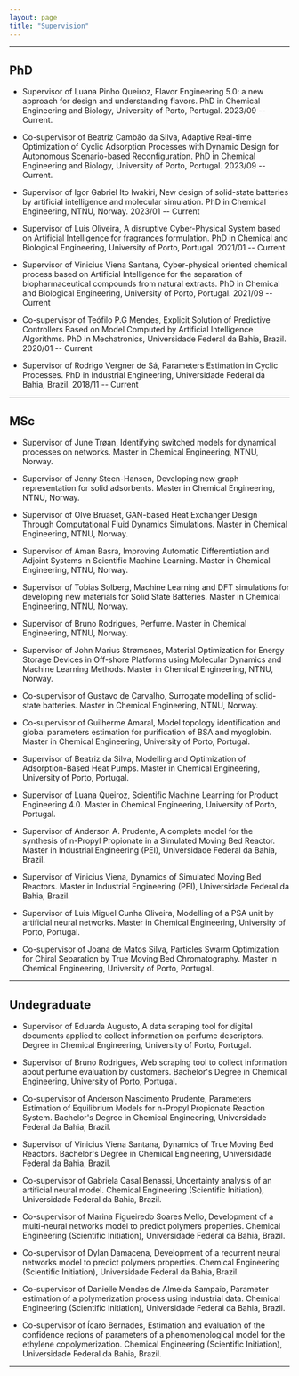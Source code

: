 ```yaml
---
layout: page
title: "Supervision"
---
```


---
## PhD
  - Supervisor of Luana Pinho Queiroz, Flavor Engineering 5.0: a new approach for design and understanding flavors. PhD in Chemical Engineering and Biology, University of Porto, Portugal. 2023/09 -- Current. 

  - Co-supervisor of Beatriz Cambão da Silva, Adaptive Real-time Optimization of Cyclic Adsorption Processes with Dynamic Design for Autonomous Scenario-based Reconfiguration. PhD in Chemical Engineering and Biology, University of Porto, Portugal. 2023/09 -- Current.  
  
  - <span> Supervisor of Igor Gabriel Ito Iwakiri, New design of solid-state batteries by artificial intelligence and molecular simulation. PhD in Chemical Engineering, NTNU, Norway.  </span><span> 2023/01 -- Current</span>

  - <span> Supervisor of Luis Oliveira, A disruptive Cyber-Physical System based on Artificial Intelligence for fragrances formulation. PhD in Chemical and Biological Engineering, University of Porto, Portugal. </span><span>2021/01 -- Current</span>

  - <span> Supervisor of Vinicius Viena Santana, Cyber-physical oriented chemical process based on Artificial Intelligence for the separation of biopharmaceutical compounds from natural extracts. PhD in Chemical and Biological Engineering, University of Porto, Portugal. </span><span> 2021/09 -- Current</span>

  - <span> Co-supervisor of Teófilo P.G Mendes, Explicit Solution of Predictive Controllers Based on Model Computed by Artificial Intelligence Algorithms. PhD in Mechatronics, Universidade Federal da Bahia, Brazil. </span><span> 2020/01 -- Current</span>

  - <span> Supervisor of Rodrigo Vergner de Sá, Parameters Estimation in Cyclic Processes. PhD in Industrial Engineering, Universidade Federal da Bahia, Brazil. </span><span> 2018/11 -- Current</span>

---
## MSc

  - Supervisor of June Trøan, Identifying switched models for dynamical processes on networks. Master in Chemical Engineering, NTNU, Norway.

  - Supervisor of Jenny Steen-Hansen, Developing new graph representation for solid adsorbents. Master in Chemical Engineering, NTNU, Norway.

  - Supervisor of Olve Bruaset, GAN-based Heat Exchanger Design Through Computational Fluid Dynamics Simulations. Master in Chemical Engineering, NTNU, Norway.

  - Supervisor of Aman Basra, Improving Automatic Differentiation and Adjoint Systems in Scientific Machine Learning. Master in Chemical Engineering, NTNU, Norway.

  - Supervisor of Tobias Solberg, Machine Learning and DFT simulations for developing new materials for Solid State Batteries. Master in Chemical Engineering, NTNU, Norway. 

  - Supervisor of Bruno Rodrigues, Perfume. Master in Chemical Engineering, NTNU, Norway.

  - Supervisor of John Marius Strømsnes, Material Optimization for Energy Storage Devices in Off-shore Platforms using Molecular Dynamics and Machine Learning Methods. Master in Chemical Engineering, NTNU, Norway.

  - Co-supervisor of Gustavo de Carvalho, Surrogate modelling of solid-state batteries. Master in Chemical Engineering, NTNU, Norway.
  
  - Co-supervisor of Guilherme Amaral, Model topology identification and global parameters estimation for purification of BSA and myoglobin. Master in Chemical Engineering, University of Porto, Portugal.
  
  - Supervisor of Beatriz da Silva, Modelling and Optimization of Adsorption-Based Heat Pumps. Master in Chemical Engineering, University of Porto, Portugal. 

  - Supervisor of Luana Queiroz, Scientific Machine Learning for Product Engineering 4.0. Master in Chemical Engineering, University of Porto, Portugal. 
  
  - Supervisor of Anderson A. Prudente, A complete model for the synthesis of n-Propyl Propionate in a Simulated Moving Bed Reactor. Master in Industrial Engineering (PEI), Universidade Federal da Bahia, Brazil.

  - Supervisor of Vinicius Viena, Dynamics of Simulated Moving Bed Reactors. Master in Industrial Engineering (PEI), Universidade Federal da Bahia, Brazil.

  - Supervisor of Luis Miguel Cunha Oliveira, Modelling of a PSA unit by artificial neural networks. Master in Chemical Engineering, University of Porto, Portugal.

  - Co-supervisor of Joana de Matos Silva, Particles Swarm Optimization for Chiral Separation by True Moving Bed Chromatography. Master in Chemical Engineering, University of Porto, Portugal.

---
## Undegraduate

  - Supervisor of Eduarda Augusto, A data scraping tool for digital documents applied to collect information on perfume descriptors. Degree in Chemical Engineering, University of Porto, Portugal.
   
  - Supervisor of Bruno Rodrigues, Web scraping tool to collect information about perfume evaluation by customers. Bachelor's Degree in Chemical Engineering, University of Porto, Portugal.
  
  - Co-supervisor of Anderson Nascimento Prudente, Parameters Estimation of Equilibrium Models for n-Propyl Propionate Reaction System. Bachelor's Degree in Chemical Engineering, Universidade Federal da Bahia, Brazil.

  - Supervisor of Vinicius Viena Santana, Dynamics of True Moving Bed Reactors. Bachelor's Degree in Chemical Engineering, Universidade Federal da Bahia, Brazil. 

  - Co-supervisor of Gabriela Casal Benassi, Uncertainty analysis of an artificial neural model. Chemical Engineering (Scientific Initiation), Universidade Federal da Bahia, Brazil. 
    
  - Co-supervisor of Marina Figueiredo Soares Mello, Development of a multi-neural networks model to predict polymers properties. Chemical Engineering (Scientific Initiation), Universidade Federal da Bahia, Brazil.
    
  - Co-supervisor of Dylan Damacena, Development of a recurrent neural networks model to predict polymers properties. Chemical Engineering (Scientific Initiation), Universidade Federal da Bahia, Brazil.
    
  - Co-supervisor of Danielle Mendes de Almeida Sampaio, Parameter estimation of a polymerization process using industrial data. Chemical Engineering (Scientific Initiation), Universidade Federal da Bahia, Brazil.
    
  - Co-supervisor of Ícaro Bernades, Estimation and evaluation of the confidence regions of parameters of a phenomenological model for the ethylene copolymerization. Chemical Engineering (Scientific Initiation), Universidade Federal da Bahia, Brazil.

---
